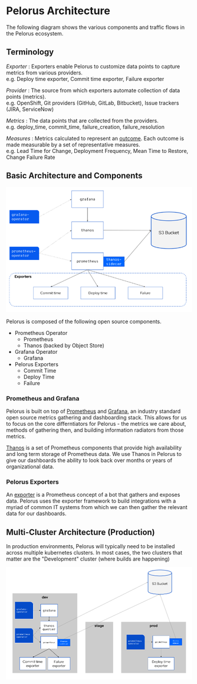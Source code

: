 # Pelorus Architecture

The following diagram shows the various components and traffic flows in the Pelorus ecosystem.

## Terminology

_Exporter_
: Exporters enable Pelorus to customize data points to capture metrics from various providers.  
e.g. Deploy time exporter, Commit time exporter, Failure exporter

_Provider_
: The source from which exporters automate collection of data points (metrics).  
e.g. OpenShift, Git providers (GitHub, GitLab, Bitbucket), Issue trackers (JIRA, ServiceNow)

_Metrics_
: The data points that are collected from the providers.  
e.g. deploy_time, commit_time, failure_creation, failure_resolution

_Measures_
: Metrics calculated to represent an [outcome](philosophy/outcomes/index.md). Each outcome is made measurable by a set of representative measures.  
e.g. Lead Time for Change, Deployment Frequency, Mean Time to Restore, Change Failure Rate

## Basic Architecture and Components

![Pelorus Architecture Diagram](img/architecture.png)

Pelorus is composed of the following open source components.

* Prometheus Operator
  * Prometheus
  * Thanos (backed by Object Store)
* Grafana Operator
  * Grafana
* Pelorus Exporters
  * Commit Time
  * Deploy Time
  * Failure

### Prometheus and Grafana

Pelorus is built on top of [Prometheus](https://prometheus.io/) and [Grafana](https://grafana.com/), an industry standard open source metrics gathering and dashboarding stack. This allows for us to focus on the core differntiators for Pelorus - the metrics we care about, methods of gathering then, and building information radiators from those metrics.

[Thanos](https://thanos.io/) is a set of Prometheus components that provide high availability and long term storage of Prometheus data. We use Thanos in Pelorus to give our dashboards the ability to look back over months or years of organizational data.

### Pelorus Exporters

An [exporter](https://prometheus.io/docs/instrumenting/exporters/) is a Prometheus concept of a bot that gathers and exposes data. Pelorus uses the exporter framework to build integrations with a myriad of common IT systems from which we can then gather the relevant data for our dashboards.


## Multi-Cluster Architecture (Production)

In production environments, Pelorus will typically need to be installed across multiple kubernetes clusters. In most cases, the two clusters that matter are the "Development" cluster (where builds are happening)

![Pelorus Multi-Cluster Architecture](img/multi-cluster_architecture.png)

